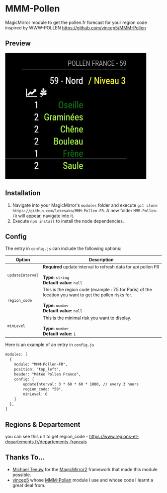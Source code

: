 # MMM-Pollen
MagicMirror module to get the pollen.fr forecast for your region code
inspired by WWW-POLLEN https://github.com/vincep5/MMM-Pollen

## Preview
![screenshot1](screenshot1.JPG)

## Installation
1. Navigate into your MagicMirror's `modules` folder and execute `git clone https://github.com/lekesako/MMM-Pollen-FR`.  A new folder `MMM-Pollen-FR` will appear, navigate into it.
2. Execute `npm install` to install the node dependencies.

## Config
The entry in `config.js` can include the following options:

|Option|Description|
|---|---|
|`updateInterval`|**Required** update interval to refresh data for api pollen FR<br><br>**Type:** `string`<br>**Default value:** `null`|
|`region_code`|This is the region code (example : 75 for Paris) of the location you want to get the pollen risks for.<br><br>**Type:** `number`<br>**Default value:** `null`|
|`minLevel`|This is the minimal risk you want to display.<br><br>**Type:** `number`<br>**Default value:** `1`|

Here is an example of an entry in `config.js`
```
modules: [
  {
    module: "MMM-Pollen-FR",
    position: "top_left",
    header: "Météo Pollen France",
    config: {
        updateInterval: 3 * 60 * 60 * 1000, // every 3 hours
        region_code: "59",
        minLevel: 0
    }
  },
]
```

## Regions & Departement
you can see this url to get region_code - https://www.regions-et-departements.fr/departements-francais

## Thanks To...
- [Michael Teeuw](https://github.com/MichMich) for the [MagicMirror2](https://github.com/MichMich/MagicMirror/tree/develop) framework that made this module possible.
- [vincep5](https://github.com/vincep5) whose [MMM-Pollen](https://github.com/vincep5/MMM-Pollen) module I use and whose code I learnt a great deal from.